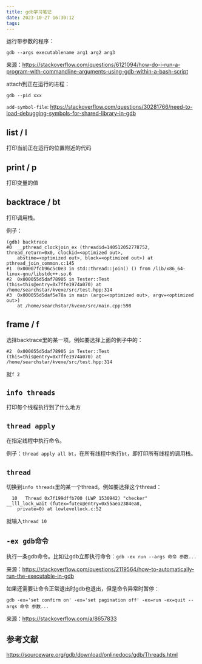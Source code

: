 ```yaml
---
title: gdb学习笔记
date: 2023-10-27 16:30:12
tags:
---
```


运行带参数的程序：

```shell
gdb --args executablename arg1 arg2 arg3
```

来源：<https://stackoverflow.com/questions/6121094/how-do-i-run-a-program-with-commandline-arguments-using-gdb-within-a-bash-script>

attach到正在运行的进程：

```shell
gdb --pid xxx
```

`add-symbol-file`: <https://stackoverflow.com/questions/30281766/need-to-load-debugging-symbols-for-shared-library-in-gdb>

## list / l

打印当前正在运行的位置附近的代码

## print / p

打印变量的值

## backtrace / bt

打印调用栈。

例子：

```text
(gdb) backtrace
#0  __pthread_clockjoin_ex (threadid=140512052778752, thread_return=0x0, clockid=<optimized out>, 
    abstime=<optimized out>, block=<optimized out>) at pthread_join_common.c:145
#1  0x00007fcb96c5c0e3 in std::thread::join() () from /lib/x86_64-linux-gnu/libstdc++.so.6
#2  0x000055d5daf78905 in Tester::Test (this=this@entry=0x7ffe1974a070) at /home/searchstar/kvexe/src/test.hpp:314
#3  0x000055d5daf5e78a in main (argc=<optimized out>, argv=<optimized out>)
    at /home/searchstar/kvexe/src/main.cpp:598
```

## frame / f

选择backtrace里的某一项。例如要选择上面的例子中的：

```text
#2  0x000055d5daf78905 in Tester::Test (this=this@entry=0x7ffe1974a070) at /home/searchstar/kvexe/src/test.hpp:314
```

就`f 2`

## `info threads`

打印每个线程执行到了什么地方

## `thread apply`

在指定线程中执行命令。

例子：`thread apply all bt`，在所有线程中执行`bt`，即打印所有线程的调用栈。

## `thread`

切换到`info threads`里的某一个thread。例如要选择这个thread：

```text
  10   Thread 0x7f199dffb700 (LWP 1530942) "checker"       __lll_lock_wait (futex=futex@entry=0x55aea2384ea8, 
    private=0) at lowlevellock.c:52
```

就输入`thread 10`

## `-ex gdb命令`

执行一条gdb命令。比如让gdb立即执行命令：`gdb -ex run --args 命令 参数...`

来源：<https://stackoverflow.com/questions/2119564/how-to-automatically-run-the-executable-in-gdb>

如果还需要让命令正常退出时gdb也退出，但是命令异常时暂停：

```shell
gdb -ex='set confirm on' -ex='set pagination off' -ex=run -ex=quit --args 命令 参数...
```

来源：<https://stackoverflow.com/a/8657833>

## 参考文献

<https://sourceware.org/gdb/download/onlinedocs/gdb/Threads.html>
